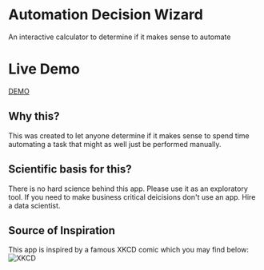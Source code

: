 # Automation Decision Wizard
An interactive calculator to determine if it makes sense to automate 

# Live Demo
[DEMO](https://noveoko.github.io/automationwizard/)

## Why this?

This was created to let anyone determine if it makes sense to spend time automating a task that might as well just be performed manually.

## Scientific basis for this?

There is no hard science behind this app. Please use it as an exploratory tool. If you need to make business critical deicisions don't use an app. Hire a data scientist.

## Source of Inspiration

This app is inspired by a famous XKCD comic which you may find below:
![XKCD](https://imgs.xkcd.com/comics/is_it_worth_the_time.png)
